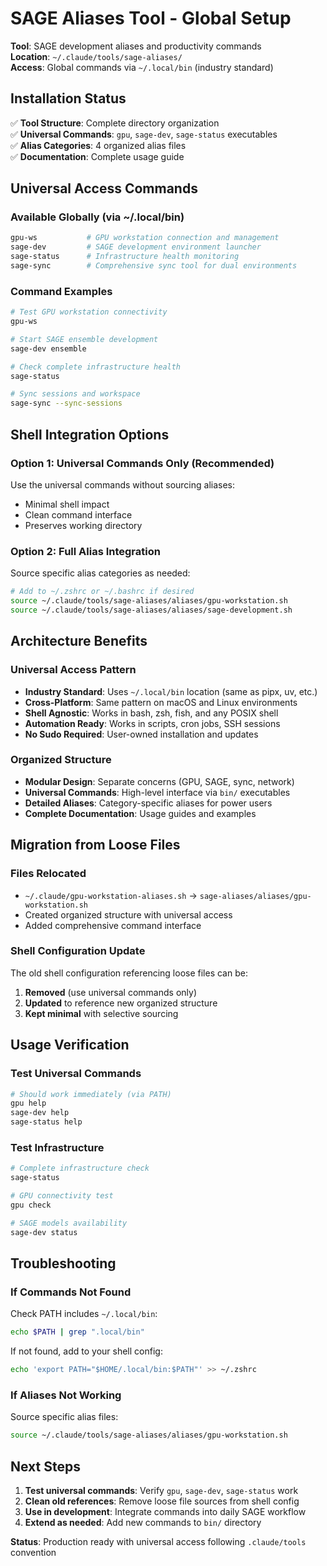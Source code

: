 # SAGE Aliases Tool - Global Setup

**Tool**: SAGE development aliases and productivity commands  
**Location**: `~/.claude/tools/sage-aliases/`  
**Access**: Global commands via `~/.local/bin` (industry standard)

## Installation Status

✅ **Tool Structure**: Complete directory organization  
✅ **Universal Commands**: `gpu`, `sage-dev`, `sage-status` executables  
✅ **Alias Categories**: 4 organized alias files  
✅ **Documentation**: Complete usage guide

## Universal Access Commands

### Available Globally (via ~/.local/bin)
```bash
gpu-ws           # GPU workstation connection and management
sage-dev         # SAGE development environment launcher
sage-status      # Infrastructure health monitoring
sage-sync        # Comprehensive sync tool for dual environments
```

### Command Examples
```bash
# Test GPU workstation connectivity
gpu-ws

# Start SAGE ensemble development
sage-dev ensemble

# Check complete infrastructure health
sage-status

# Sync sessions and workspace
sage-sync --sync-sessions
```

## Shell Integration Options

### Option 1: Universal Commands Only (Recommended)
Use the universal commands without sourcing aliases:
- Minimal shell impact
- Clean command interface
- Preserves working directory

### Option 2: Full Alias Integration
Source specific alias categories as needed:
```bash
# Add to ~/.zshrc or ~/.bashrc if desired
source ~/.claude/tools/sage-aliases/aliases/gpu-workstation.sh
source ~/.claude/tools/sage-aliases/aliases/sage-development.sh
```

## Architecture Benefits

### Universal Access Pattern
- **Industry Standard**: Uses `~/.local/bin` location (same as pipx, uv, etc.)
- **Cross-Platform**: Same pattern on macOS and Linux environments
- **Shell Agnostic**: Works in bash, zsh, fish, and any POSIX shell
- **Automation Ready**: Works in scripts, cron jobs, SSH sessions
- **No Sudo Required**: User-owned installation and updates

### Organized Structure
- **Modular Design**: Separate concerns (GPU, SAGE, sync, network)
- **Universal Commands**: High-level interface via `bin/` executables
- **Detailed Aliases**: Category-specific aliases for power users
- **Complete Documentation**: Usage guides and examples

## Migration from Loose Files

### Files Relocated
- `~/.claude/gpu-workstation-aliases.sh` → `sage-aliases/aliases/gpu-workstation.sh`
- Created organized structure with universal access
- Added comprehensive command interface

### Shell Configuration Update
The old shell configuration referencing loose files can be:
1. **Removed** (use universal commands only)
2. **Updated** to reference new organized structure
3. **Kept minimal** with selective sourcing

## Usage Verification

### Test Universal Commands
```bash
# Should work immediately (via PATH)
gpu help
sage-dev help  
sage-status help
```

### Test Infrastructure
```bash
# Complete infrastructure check
sage-status

# GPU connectivity test
gpu check

# SAGE models availability
sage-dev status
```

## Troubleshooting

### If Commands Not Found
Check PATH includes `~/.local/bin`:
```bash
echo $PATH | grep ".local/bin"
```

If not found, add to your shell config:
```bash
echo 'export PATH="$HOME/.local/bin:$PATH"' >> ~/.zshrc
```

### If Aliases Not Working
Source specific alias files:
```bash
source ~/.claude/tools/sage-aliases/aliases/gpu-workstation.sh
```

## Next Steps

1. **Test universal commands**: Verify `gpu`, `sage-dev`, `sage-status` work
2. **Clean old references**: Remove loose file sources from shell config
3. **Use in development**: Integrate commands into daily SAGE workflow
4. **Extend as needed**: Add new commands to `bin/` directory

**Status**: Production ready with universal access following `.claude/tools` convention